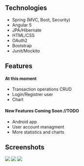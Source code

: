 ## Technologies
 - Spring (MVC, Boot, Security)
 - Angular 5
 - JPA/Hibernate
 - HTML/CSS
 - OAuth2 
 - Bootstrap
 - Junit/Mockito

## Features


#### At this moment
- Transaction operations CRUD
- Login/Registrer user
- Chart


#### New Features Coming Soon //TODO

- Android app
- User account managment
- More statistics and charts

## Screenshots
![](https://github.com/k8nrd/Wallet-Online/blob/master/screenshots/1.jpeg)
![](https://github.com/k8nrd/Wallet-Online/blob/master/screenshots/2.jpeg)
![](https://github.com/k8nrd/Wallet-Online/blob/master/screenshots/3.jpeg)
